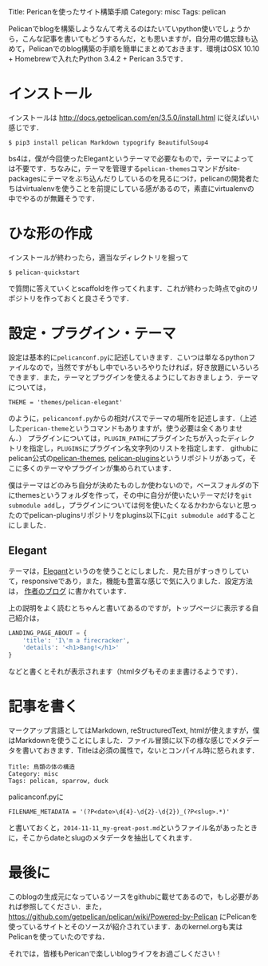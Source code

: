 Title: Pericanを使ったサイト構築手順
Category: misc
Tags: pelican

Pelicanでblogを構築しようなんて考えるのはたいていpython使いでしょうから，こんな記事を書いてもどうするんだ，とも思いますが，自分用の備忘録も込めて，Pelicanでのblog構築の手順を簡単にまとめておきます．環境はOSX 10.10 + Homebrewで入れたPython 3.4.2 + Perican 3.5です．

# インストール
インストールは http://docs.getpelican.com/en/3.5.0/install.html に従えばいい感じです．

```
$ pip3 install pelican Markdown typogrify BeautifulSoup4
```

bs4は，僕が今回使ったElegantというテーマで必要なもので，テーマによっては不要です．ちなみに，テーマを管理する`pelican-themes`コマンドがsite-packagesにテーマをぶち込んだりしているのを見るにつけ，pelicanの開発者たちはvirtualenvを使うことを前提にしている感があるので，素直にvirtualenvの中でやるのが無難そうです．

# ひな形の作成
インストールが終わったら，適当なディレクトリを掘って

```
$ pelican-quickstart
```

で質問に答えていくとscaffoldを作ってくれます．これが終わった時点でgitのリポジトリを作っておくと良さそうです．

# 設定・プラグイン・テーマ
設定は基本的に`pelicanconf.py`に記述していきます．こいつは単なるpythonファイルなので，当然ですがもし中でいろいろやりたければ，好き放題にいろいろできます．また，テーマとプラグインを使えるようにしておきましょう．テーマについては，

```
THEME = 'themes/pelican-elegant'
```

のように，`pelicanconf.py`からの相対パスでテーマの場所を記述します．（上述した`perican-theme`というコマンドもありますが，使う必要は全くありません．）
プラグインについては，`PLUGIN_PATH`にプラグインたちが入ったディレクトリを指定し，`PLUGINS`にプラグイン名文字列のリストを指定します．
githubにpelican公式の[pelican-themes](https://github.com/getpelican/pelican-themes), [pelican-plugins](https://github.com/getpelican/pelican-plugins)というリポジトリがあって，そこに多くのテーマやプラグインが集められています．

僕はテーマはどのみち自分が決めたものしか使わないので，ベースフォルダの下にthemesというフォルダを作って，その中に自分が使いたいテーマだけを`git submodule add`し，プラグインについては何を使いたくなるかわからないと思ったのでpelican-pluginsリポジトリをplugins以下に`git submodule add`することにしました．

## Elegant
テーマは，[Elegant](https://github.com/talha131/pelican-elegant)というのを使うことにしました．見た目がすっきりしていて，responsiveであり，また，機能も豊富な感じで気に入りました．設定方法は， [作者のブログ](http://oncrashreboot.com/elegant-best-pelican-theme-features) に書かれています．

上の説明をよく読むとちゃんと書いてあるのですが，トップページに表示する自己紹介は，

```python
LANDING_PAGE_ABOUT = {
    'title': 'I\'m a firecracker',
    'details': '<h1>Bang!</h1>'
}
```

などと書くとそれが表示されます（htmlタグもそのまま書けるようです）．

# 記事を書く
マークアップ言語としてはMarkdown, reStructuredText, htmlが使えますが，僕はMarkdownを使うことにしました．ファイル冒頭に以下の様な感じでメタデータを書いておきます．Titleは必須の属性で，ないとコンパイル時に怒られます．

```
Title: 鳥類の体の構造
Category: misc
Tags: pelican, sparrow, duck
```

palicanconf.pyに

```
FILENAME_METADATA = '(?P<date>\d{4}-\d{2}-\d{2})_(?P<slug>.*)'
```

と書いておくと，`2014-11-11_my-great-post.md`というファイル名があったときに，そこからdateとslugのメタデータを抽出してくれます．

# 最後に
このblogの生成元になっているソースをgithubに載せてあるので，もし必要があれば参照してください．また， https://github.com/getpelican/pelican/wiki/Powered-by-Pelican にPelicanを使っているサイトとそのソースが紹介されています．あのkernel.orgも実はPelicanを使っていたのですね．

それでは，皆様もPericanで楽しいblogライフをお過ごしください！
